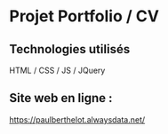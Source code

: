 # Projet Portfolio / CV

## Technologies utilisés
HTML / CSS / JS / JQuery

## Site web en ligne :
https://paulberthelot.alwaysdata.net/
